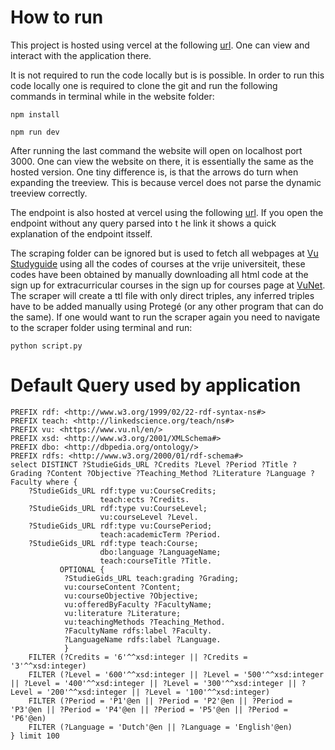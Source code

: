 # How to run

This project is hosted using vercel at the following [url](https://enhanced-vu-studyguide.vercel.app). One can view and interact with the application there. 

It is not required to run the code locally but is is possible. 
In order to run this code locally one is required to clone the git and run the following commands in terminal while in the website folder:
```
npm install
```

```
npm run dev
``` 

After running the last command the website will open on localhost port 3000. One can view the website on there, it is essentially the same as the hosted version. One tiny difference is, is that the arrows do turn when expanding the treeview. This is because vercel does not parse the dynamic treeview correctly. 

The endpoint is also hosted at vercel using the following [url](https://enhanced-vu-studyguide.vercel.app/api/sparql). If you open the endpoint without any query parsed into t he link it shows a quick explanation of the endpoint itsself. 

The scraping folder can be ignored but is used to fetch all webpages at [Vu Studyguide](https://studiegids.vu.nl/en) using all the codes of courses at the vrije universiteit, these codes have been obtained by manually downloading all html code at the sign up for extracurricular courses in the sign up for courses page at [VuNet](vunet.vu.nl). The scraper will create a ttl file with only direct triples, any inferred triples have to be added manually using Protegé (or any other program that can do the same). If one would want to run the scraper again you need to navigate to the scraper folder using terminal and run:

```
python script.py
```

# Default Query used by application 
```SPARQL
PREFIX rdf: <http://www.w3.org/1999/02/22-rdf-syntax-ns#>
PREFIX teach: <http://linkedscience.org/teach/ns#>
PREFIX vu: <https://www.vu.nl/en/>
PREFIX xsd: <http://www.w3.org/2001/XMLSchema#>
PREFIX dbo: <http://dbpedia.org/ontology/>
PREFIX rdfs: <http://www.w3.org/2000/01/rdf-schema#>
select DISTINCT ?StudieGids_URL ?Credits ?Level ?Period ?Title ?Grading ?Content ?Objective ?Teaching_Method ?Literature ?Language ?Faculty where { 
	?StudieGids_URL rdf:type vu:CourseCredits;
    				teach:ects ?Credits.
    ?StudieGids_URL rdf:type vu:CourseLevel;
    				vu:courseLevel ?Level.
    ?StudieGids_URL rdf:type vu:CoursePeriod;
             		teach:academicTerm ?Period.
    ?StudieGids_URL rdf:type teach:Course;
          			dbo:language ?LanguageName;
          			teach:courseTitle ?Title.
           OPTIONAL {
        	?StudieGids_URL teach:grading ?Grading;
            vu:courseContent ?Content;
            vu:courseObjective ?Objective;
            vu:offeredByFaculty ?FacultyName;
            vu:literature ?Literature;
            vu:teachingMethods ?Teaching_Method.
			?FacultyName rdfs:label ?Faculty.
			?LanguageName rdfs:label ?Language.
    		}   
    FILTER (?Credits = '6'^^xsd:integer || ?Credits = '3'^^xsd:integer)
    FILTER (?Level = '600'^^xsd:integer || ?Level = '500'^^xsd:integer || ?Level = '400'^^xsd:integer || ?Level = '300'^^xsd:integer || ?Level = '200'^^xsd:integer || ?Level = '100'^^xsd:integer)
    FILTER (?Period = 'P1'@en || ?Period = 'P2'@en || ?Period = 'P3'@en || ?Period = 'P4'@en || ?Period = 'P5'@en || ?Period = 'P6'@en)
    FILTER (?Language = 'Dutch'@en || ?Language = 'English'@en)
} limit 100
```


